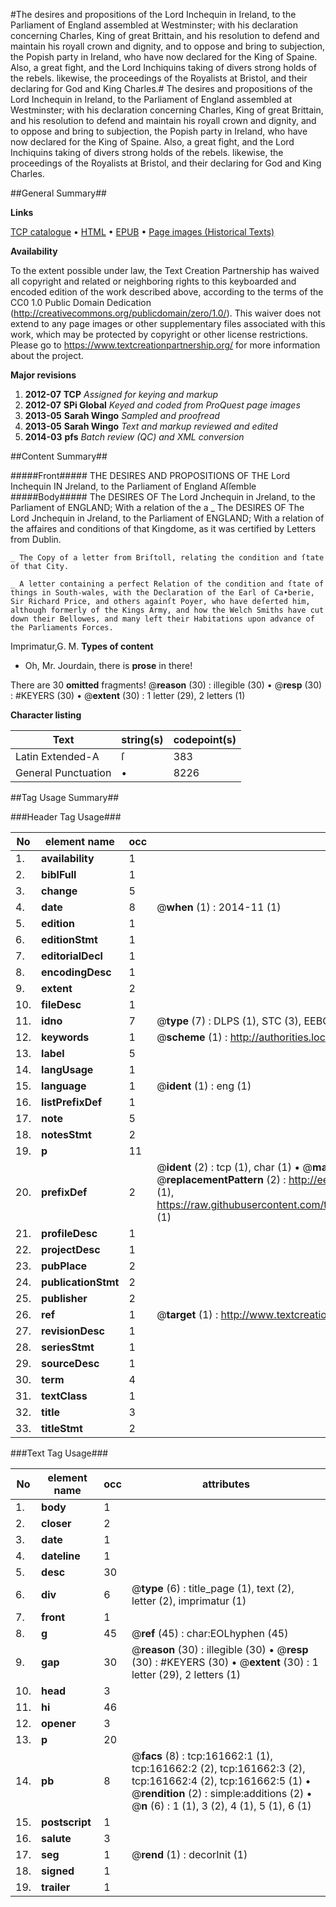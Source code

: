 #The desires and propositions of the Lord Inchequin in Ireland, to the Parliament of England assembled at Westminster; with his declaration concerning Charles, King of great Brittain, and his resolution to defend and maintain his royall crown and dignity, and to oppose and bring to subjection, the Popish party in Ireland, who have now declared for the King of Spaine. Also, a great fight, and the Lord Inchiquins taking of divers strong holds of the rebels. likewise, the proceedings of the Royalists at Bristol, and their declaring for God and King Charles.#
The desires and propositions of the Lord Inchequin in Ireland, to the Parliament of England assembled at Westminster; with his declaration concerning Charles, King of great Brittain, and his resolution to defend and maintain his royall crown and dignity, and to oppose and bring to subjection, the Popish party in Ireland, who have now declared for the King of Spaine. Also, a great fight, and the Lord Inchiquins taking of divers strong holds of the rebels. likewise, the proceedings of the Royalists at Bristol, and their declaring for God and King Charles.

##General Summary##

**Links**

[TCP catalogue](http://www.ota.ox.ac.uk/tcp/)  • 
[HTML](http://tei.it.ox.ac.uk/tcp/Texts-HTML/free/A87/A87238.html)  • 
[EPUB](http://tei.it.ox.ac.uk/tcp/Texts-EPUB/free/A87/A87238.epub) • 
[Page images (Historical Texts)](https://historicaltexts.jisc.ac.uk/eebo-99864333e)

**Availability**

To the extent possible under law, the Text Creation Partnership has waived all copyright and related or neighboring rights to this keyboarded and encoded edition of the work described above, according to the terms of the CC0 1.0 Public Domain Dedication (http://creativecommons.org/publicdomain/zero/1.0/). This waiver does not extend to any page images or other supplementary files associated with this work, which may be protected by copyright or other license restrictions. Please go to https://www.textcreationpartnership.org/ for more information about the project.

**Major revisions**

1. __2012-07__ __TCP__ *Assigned for keying and markup*
1. __2012-07__ __SPi Global__ *Keyed and coded from ProQuest page images*
1. __2013-05__ __Sarah Wingo__ *Sampled and proofread*
1. __2013-05__ __Sarah Wingo__ *Text and markup reviewed and edited*
1. __2014-03__ __pfs__ *Batch review (QC) and XML conversion*

##Content Summary##

#####Front#####
THE DESIRES AND PROPOSITIONS OF THE Lord Inchequin IN Jreland, to the Parliament of England Aſſemble
#####Body#####
The DESIRES OF The Lord Jnchequin in Jreland, to the Parliament of ENGLAND; With a relation of the a
    _ The DESIRES OF The Lord Jnchequin in Jreland, to the Parliament of ENGLAND; With a relation of the affaires and conditions of that Kingdome, as it was certified by Letters from Dublin.

    _ The Copy of a letter from Briſtoll, relating the condition and ſtate of that City.

    _ A letter containing a perfect Relation of the condition and ſtate of things in South-wales, with the Declaration of the Earl of Ca•berie, Sir Richard Price, and others againſt Poyer, who have deſerted him, although formerly of the Kings Army, and how the Welch Smiths have cut down their Bellowes, and many left their Habitations upon advance of the Parliaments Forces.
Imprimatur,G. M.
**Types of content**

  * Oh, Mr. Jourdain, there is **prose** in there!

There are 30 **omitted** fragments! 
 @__reason__ (30) : illegible (30)  •  @__resp__ (30) : #KEYERS (30)  •  @__extent__ (30) : 1 letter (29), 2 letters (1)

**Character listing**


|Text|string(s)|codepoint(s)|
|---|---|---|
|Latin Extended-A|ſ|383|
|General Punctuation|•|8226|

##Tag Usage Summary##

###Header Tag Usage###

|No|element name|occ|attributes|
|---|---|---|---|
|1.|__availability__|1||
|2.|__biblFull__|1||
|3.|__change__|5||
|4.|__date__|8| @__when__ (1) : 2014-11 (1)|
|5.|__edition__|1||
|6.|__editionStmt__|1||
|7.|__editorialDecl__|1||
|8.|__encodingDesc__|1||
|9.|__extent__|2||
|10.|__fileDesc__|1||
|11.|__idno__|7| @__type__ (7) : DLPS (1), STC (3), EEBO-CITATION (1), PROQUEST (1), VID (1)|
|12.|__keywords__|1| @__scheme__ (1) : http://authorities.loc.gov/ (1)|
|13.|__label__|5||
|14.|__langUsage__|1||
|15.|__language__|1| @__ident__ (1) : eng (1)|
|16.|__listPrefixDef__|1||
|17.|__note__|5||
|18.|__notesStmt__|2||
|19.|__p__|11||
|20.|__prefixDef__|2| @__ident__ (2) : tcp (1), char (1)  •  @__matchPattern__ (2) : ([0-9\-]+):([0-9IVX]+) (1), (.+) (1)  •  @__replacementPattern__ (2) : http://eebo.chadwyck.com/downloadtiff?vid=$1&page=$2 (1), https://raw.githubusercontent.com/textcreationpartnership/Texts/master/tcpchars.xml#$1 (1)|
|21.|__profileDesc__|1||
|22.|__projectDesc__|1||
|23.|__pubPlace__|2||
|24.|__publicationStmt__|2||
|25.|__publisher__|2||
|26.|__ref__|1| @__target__ (1) : http://www.textcreationpartnership.org/docs/. (1)|
|27.|__revisionDesc__|1||
|28.|__seriesStmt__|1||
|29.|__sourceDesc__|1||
|30.|__term__|4||
|31.|__textClass__|1||
|32.|__title__|3||
|33.|__titleStmt__|2||


###Text Tag Usage###

|No|element name|occ|attributes|
|---|---|---|---|
|1.|__body__|1||
|2.|__closer__|2||
|3.|__date__|1||
|4.|__dateline__|1||
|5.|__desc__|30||
|6.|__div__|6| @__type__ (6) : title_page (1), text (2), letter (2), imprimatur (1)|
|7.|__front__|1||
|8.|__g__|45| @__ref__ (45) : char:EOLhyphen (45)|
|9.|__gap__|30| @__reason__ (30) : illegible (30)  •  @__resp__ (30) : #KEYERS (30)  •  @__extent__ (30) : 1 letter (29), 2 letters (1)|
|10.|__head__|3||
|11.|__hi__|46||
|12.|__opener__|3||
|13.|__p__|20||
|14.|__pb__|8| @__facs__ (8) : tcp:161662:1 (1), tcp:161662:2 (2), tcp:161662:3 (2), tcp:161662:4 (2), tcp:161662:5 (1)  •  @__rendition__ (2) : simple:additions (2)  •  @__n__ (6) : 1 (1), 3 (2), 4 (1), 5 (1), 6 (1)|
|15.|__postscript__|1||
|16.|__salute__|3||
|17.|__seg__|1| @__rend__ (1) : decorInit (1)|
|18.|__signed__|1||
|19.|__trailer__|1||
